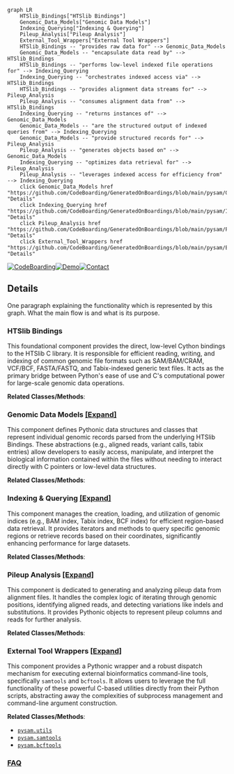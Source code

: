 ```mermaid
graph LR
    HTSlib_Bindings["HTSlib Bindings"]
    Genomic_Data_Models["Genomic Data Models"]
    Indexing_Querying["Indexing & Querying"]
    Pileup_Analysis["Pileup Analysis"]
    External_Tool_Wrappers["External Tool Wrappers"]
    HTSlib_Bindings -- "provides raw data for" --> Genomic_Data_Models
    Genomic_Data_Models -- "encapsulate data read by" --> HTSlib_Bindings
    HTSlib_Bindings -- "performs low-level indexed file operations for" --> Indexing_Querying
    Indexing_Querying -- "orchestrates indexed access via" --> HTSlib_Bindings
    HTSlib_Bindings -- "provides alignment data streams for" --> Pileup_Analysis
    Pileup_Analysis -- "consumes alignment data from" --> HTSlib_Bindings
    Indexing_Querying -- "returns instances of" --> Genomic_Data_Models
    Genomic_Data_Models -- "are the structured output of indexed queries from" --> Indexing_Querying
    Genomic_Data_Models -- "provide structured records for" --> Pileup_Analysis
    Pileup_Analysis -- "generates objects based on" --> Genomic_Data_Models
    Indexing_Querying -- "optimizes data retrieval for" --> Pileup_Analysis
    Pileup_Analysis -- "leverages indexed access for efficiency from" --> Indexing_Querying
    click Genomic_Data_Models href "https://github.com/CodeBoarding/GeneratedOnBoardings/blob/main/pysam/Genomic_Data_Models.md" "Details"
    click Indexing_Querying href "https://github.com/CodeBoarding/GeneratedOnBoardings/blob/main/pysam/Indexing_Querying.md" "Details"
    click Pileup_Analysis href "https://github.com/CodeBoarding/GeneratedOnBoardings/blob/main/pysam/Pileup_Analysis.md" "Details"
    click External_Tool_Wrappers href "https://github.com/CodeBoarding/GeneratedOnBoardings/blob/main/pysam/External_Tool_Wrappers.md" "Details"
```

[![CodeBoarding](https://img.shields.io/badge/Generated%20by-CodeBoarding-9cf?style=flat-square)](https://github.com/CodeBoarding/CodeBoarding)[![Demo](https://img.shields.io/badge/Try%20our-Demo-blue?style=flat-square)](https://www.codeboarding.org/demo)[![Contact](https://img.shields.io/badge/Contact%20us%20-%20contact@codeboarding.org-lightgrey?style=flat-square)](mailto:contact@codeboarding.org)

## Details

One paragraph explaining the functionality which is represented by this graph. What the main flow is and what is its purpose.

### HTSlib Bindings
This foundational component provides the direct, low-level Cython bindings to the HTSlib C library. It is responsible for efficient reading, writing, and indexing of common genomic file formats such as SAM/BAM/CRAM, VCF/BCF, FASTA/FASTQ, and Tabix-indexed generic text files. It acts as the primary bridge between Python's ease of use and C's computational power for large-scale genomic data operations.


**Related Classes/Methods**:



### Genomic Data Models [[Expand]](./Genomic_Data_Models.md)
This component defines Pythonic data structures and classes that represent individual genomic records parsed from the underlying HTSlib Bindings. These abstractions (e.g., aligned reads, variant calls, tabix entries) allow developers to easily access, manipulate, and interpret the biological information contained within the files without needing to interact directly with C pointers or low-level data structures.


**Related Classes/Methods**:



### Indexing & Querying [[Expand]](./Indexing_Querying.md)
This component manages the creation, loading, and utilization of genomic indices (e.g., BAM index, Tabix index, BCF index) for efficient region-based data retrieval. It provides iterators and methods to query specific genomic regions or retrieve records based on their coordinates, significantly enhancing performance for large datasets.


**Related Classes/Methods**:



### Pileup Analysis [[Expand]](./Pileup_Analysis.md)
This component is dedicated to generating and analyzing pileup data from alignment files. It handles the complex logic of iterating through genomic positions, identifying aligned reads, and detecting variations like indels and substitutions. It provides Pythonic objects to represent pileup columns and reads for further analysis.


**Related Classes/Methods**:



### External Tool Wrappers [[Expand]](./External_Tool_Wrappers.md)
This component provides a Pythonic wrapper and a robust dispatch mechanism for executing external bioinformatics command-line tools, specifically `samtools` and `bcftools`. It allows users to leverage the full functionality of these powerful C-based utilities directly from their Python scripts, abstracting away the complexities of subprocess management and command-line argument construction.


**Related Classes/Methods**:

- <a href="https://github.com/pysam-developers/pysam/blob/master/pysam/utils.py" target="_blank" rel="noopener noreferrer">`pysam.utils`</a>
- <a href="https://github.com/pysam-developers/pysam/blob/master/pysam/samtools.py" target="_blank" rel="noopener noreferrer">`pysam.samtools`</a>
- <a href="https://github.com/pysam-developers/pysam/blob/master/pysam/bcftools.py" target="_blank" rel="noopener noreferrer">`pysam.bcftools`</a>




### [FAQ](https://github.com/CodeBoarding/GeneratedOnBoardings/tree/main?tab=readme-ov-file#faq)